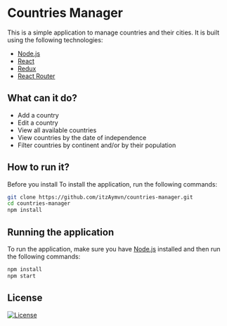 # Countries Manager

This is a simple application to manage countries and their cities. It is built using the following technologies:

-   [Node.js](https://nodejs.org/en/)
-   [React](https://reactjs.org/)
-   [Redux](https://redux.js.org/)
-   [React Router](https://reacttraining.com/react-router/)

## What can it do?

-   Add a country
-   Edit a country
-   View all available countries
-   View countries by the date of independence
-   Filter countries by continent and/or by their population

## How to run it?
Before you install 
To install the application, run the following commands:

```bash
git clone https://github.com/itzAymvn/countries-manager.git
cd countries-manager
npm install
```

## Running the application

To run the application, make sure you have [Node.js](https://nodejs.org/en/) installed and then run the following commands:

```bash
npm install
npm start
```

## License

[![License](https://img.shields.io/github/license/itzaymvn/countries-manager?style=for-the-badge)](https://github.com/itzAymvn/countries-manager/blob/master/LICENSE)
